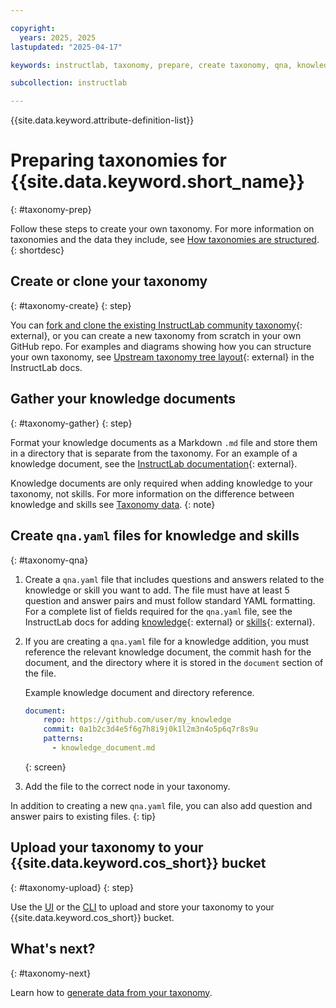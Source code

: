 ```yaml
---

copyright:
  years: 2025, 2025
lastupdated: "2025-04-17"

keywords: instructlab, taxonomy, prepare, create taxonomy, qna, knowledge document, documents

subcollection: instructlab

---
```


{{site.data.keyword.attribute-definition-list}}

# Preparing taxonomies for {{site.data.keyword.short_name}}
{: #taxonomy-prep}

Follow these steps to create your own taxonomy. For more information on taxonomies and the data they include, see [How taxonomies are structured](/docs/instructlab?topic=instructlab-taxonomy-overview).
{: shortdesc}

## Create or clone your taxonomy
{: #taxonomy-create}
{: step}

You can [fork and clone the existing InstructLab community taxonomy](https://github.com/instructlab/taxonomy){: external}, or you can create a new taxonomy from scratch in your own GitHub repo. For examples and diagrams showing how you can structure your own taxonomy, see [Upstream taxonomy tree layout](https://docs.instructlab.ai/taxonomy/#upstream-taxonomy-tree-layout){: external} in the InstructLab docs. 

## Gather your knowledge documents
{: #taxonomy-gather}
{: step}

Format your knowledge documents as a Markdown `.md` file and store them in a directory that is separate from the taxonomy. For an example of a knowledge document, see the [InstructLab documentation](https://docs.instructlab.ai/taxonomy/knowledge/file_structure/#example-of-a-knowledge-document-file){: external}. 

Knowledge documents are only required when adding knowledge to your taxonomy, not skills. For more information on the difference between knowledge and skills see [Taxonomy data](/docs/instructlab?topic=instructlab-taxonomy-overview#taxonomy-data).
{: note}

## Create `qna.yaml` files for knowledge and skills
{: #taxonomy-qna}

1. Create a `qna.yaml` file that includes questions and answers related to the knowledge or skill you want to add. The file must have at least 5 question and answer pairs and must follow standard YAML formatting. For a complete list of fields required for the `qna.yaml` file, see the InstructLab docs for adding [knowledge](https://docs.instructlab.ai/taxonomy/knowledge/file_structure/#the-knowledge-files){: external} or [skills](https://docs.instructlab.ai/taxonomy/skills/file_structure/#the-structure-of-the-qnayaml-file){: external}. 

2. If you are creating a `qna.yaml` file for a knowledge addition, you must reference the relevant knowledge document, the commit hash for the document, and the directory where it is stored in the `document` section of the file. 

    Example knowledge document and directory reference.

    ```yaml
    document:
        repo: https://github.com/user/my_knowledge
        commit: 0a1b2c3d4e5f6g7h8i9j0k1l2m3n4o5p6q7r8s9u
        patterns:
          - knowledge_document.md
    ```
    {: screen}

3. Add the file to the correct node in your taxonomy. 

In addition to creating a new `qna.yaml` file, you can also add question and answer pairs to existing files. 
{: tip}

## Upload your taxonomy to your {{site.data.keyword.cos_short}} bucket
{: #taxonomy-upload}
{: step}

Use the [UI](/docs/instructlab?topic=instructlab-getting-started&interface=ui#taxonomy-add-ui) or the [CLI](/docs/instructlab?topic=instructlab-getting-started&interface=cli#taxonomy-add-ui) to upload and store your taxonomy to your {{site.data.keyword.cos_short}} bucket. 

## What's next?
{: #taxonomy-next}

Learn how to [generate data from your taxonomy](/docs/instructlab?topic=instructlab-data-generate&interface=ui). 
